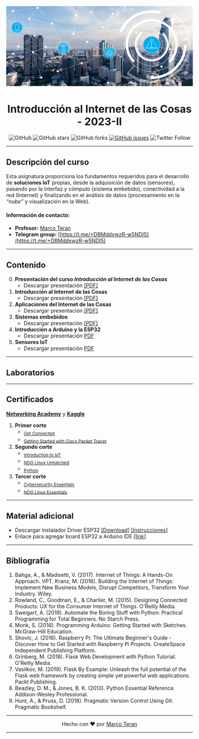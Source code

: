 [![banner](/_assets/pics/iotbanner.jpg)](https://github.com/marcoteran/iot)
---
<div align="center">

# Introducción al Internet de las Cosas - 2023-II
![GitHub](https://img.shields.io/github/license/marcoteran/iot)
![GitHub stars](https://img.shields.io/github/stars/marcoteran/iot)
![GitHub forks](https://img.shields.io/github/forks/marcoteran/iot)
[![GitHub issues](https://img.shields.io/github/issues/marcoteran/iot?color=%23fa251e&logo=GitHub)](https://github.com/marcoteran/iot/issues)
![Twitter Follow](https://img.shields.io/twitter/follow/marcotulioteran?style=social)
</div>

---
## Descripción del curso
Esta asignatura proporciona los fundamentos requeridos para el desarrollo de **soluciones IoT** propias, desde la adquisición de datos (sensores), pasando por la interfaz y cómputo (sistema embebido), conectividad a la red (Internet) y finalizando en el análisis de datos (procesamiento en la *“nube”* y visualización en la Web).

#### Información de contacto:
* **Profesor:** [Marco Teran](https://marcoteran.github.io/)
* **Telegram group:** [https://t.me/+DBMddxwzR-w5NDI5](https://t.me/+DBMddxwzR-w5NDI5)
---

## Contenido
0. **Presentación del curso *Introducción al Internet de las Cosas***
	* Descargar presentación [[PDF]](https://github.com/marcoteran/iot/raw/master/lectures/00_iot_syllabus.pdf)
1. **Introducción al Internet de las Cosas**
	* Descargar presentación [[PDF]](https://github.com/marcoteran/iot/raw/master/lectures/01_iot_introduction.pdf)
2. **Aplicaciones del Internet de las Cosas**
	* Descargar presentación [[PDF]](https://github.com/marcoteran/iot/raw/master/lectures/02_iot_applications.pdf)
3. **Sistemas embebidos**
	* Descargar presentación [[PDF]](https://github.com/marcoteran/iot/raw/master/lectures/03_iot_embeddedsystems.pdf)
4. **Introducción a Arduino y la ESP32**
	* Descargar presentación [PDF](https://github.com/marcoteran/internetofthings/raw/master/lectures/04_iot_arduino.pdf)
5. **Sensores IoT**
	* Descargar presentación [PDF](https://github.com/marcoteran/iot/raw/master/lectures/05_iot_sensors.pdf)
	
---		
## Laboratorios


---
## Certificados

[**Networking Academy**](https://www.netacad.com/) y [**Kaggle**](https://www.kaggle.com/learn)

1. **Primer corte**
	* <sub>[Get Connected](https://www.netacad.com/courses/os-it/get-connected)</sub> 
	* <sub>[Getting Started with Cisco Packet Tracer](https://skillsforall.com/course/getting-started-cisco-packet-tracer?courseLang=en-US)</sub>
2. **Segundo corte**
	* <sub>[Introduction to IoT](https://www.netacad.com/courses/iot/introduction-iot)</sub>
	* <sub>[NDG Linux Unhatched](https://www.netacad.com/courses/os-it/ndg-linux-unhatched)</sub>
	* <sub>[Python](https://www.kaggle.com/learn/python)</sub>
3. **Tercer corte**
	* <sub>[Cybersecurity Essentials](https://www.netacad.com/courses/cybersecurity/cybersecurity-essentials)</sub>	
	* <sub>[NDG Linux Essentials](https://www.netacad.com/courses/os-it/ndg-linux-essentials)</sub></sub>

---
## Material adicional
- Descargar instalador Driver ESP32 [[Download]](https://www.silabs.com/documents/public/software/CP210x_Universal_Windows_Driver.zip) [[Instrucciones]]()
- Enlace para agregar board ESP32 a Arduino IDE [[link]](https://raw.githubusercontent.com/espressif/arduino-esp32/gh-pages/package_esp32_index.json)

---
## Bibliografía
1. Bahga, A., & Madisetti, V. (2017). Internet of Things: A Hands-On Approach. VPT.
Kranz, M. (2016). Building the Internet of Things: Implement New Business Models, Disrupt Competitors, Transform Your Industry. Wiley.
2. Rowland, C., Goodman, E., & Charlier, M. (2015). Designing Connected Products: UX for the Consumer Internet of Things. O'Reilly Media.
3. Sweigart, A. (2019). Automate the Boring Stuff with Python: Practical Programming for Total Beginners. No Starch Press.
4. Monk, S. (2016). Programming Arduino: Getting Started with Sketches. McGraw-Hill Education.
5. Shovic, J. (2016). Raspberry Pi: The Ultimate Beginner's Guide - Discover How to Get Started with Raspberry Pi Projects. CreateSpace Independent Publishing Platform.
6. Grinberg, M. (2018). Flask Web Development with Python Tutorial. O'Reilly Media.
7. Vasilkov, M. (2019). Flask By Example: Unleash the full potential of the Flask web framework by creating simple yet powerful web applications. Packt Publishing.
8. Beazley, D. M., & Jones, B. K. (2013). Python Essential Reference. Addison-Wesley Professional.
9. Hunt, A., & Pruss, D. (2018). Pragmatic Version Control Using Git. Pragmatic Bookshelf.

---

<div align="center">

Hecho con ❤️ por [Marco Teran](https://github.com/marcoteran)

</div>

---